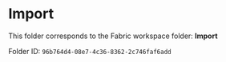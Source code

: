# Import

This folder corresponds to the Fabric workspace folder: **Import**

Folder ID: `96b764d4-08e7-4c36-8362-2c746faf6add`
